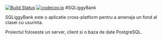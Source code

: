 [![Build Status](https://travis-ci.org/CNITV/SQLiggyBank.svg?branch=develop)](https://travis-ci.org/CNITV/SQLiggyBank)
[![codecov.io](https://codecov.io/gh/CNITV/SQLiggyBank/branch/develop/graphs/badge.svg?branch=develop)](http://codecov.io/github/CNITV/SQLiggyBank?branch=develop)
#SQLiggyBank

SQLiggyBank este o aplicatie cross-platform pentru a amenaja un fond al clasei cu usurinta.

Proiectul foloseste un server, client si o baza de date PostgreSQL.

